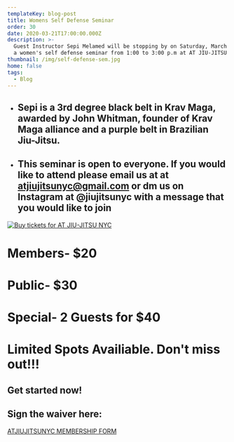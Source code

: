 ```yaml
---
templateKey: blog-post
title: Womens Self Defense Seminar
order: 30
date: 2020-03-21T17:00:00.000Z
description: >-
  Guest Instructor Sepi Melamed will be stopping by on Saturday, March 21st for
  a women's self defense seminar from 1:00 to 3:00 p.m at AT JIU-JITSU NYC.
thumbnail: /img/self-defense-sem.jpg
home: false
tags:
  - Blog
---
```


- ## Sepi is a 3rd degree black belt in Krav Maga, awarded by John Whitman, founder of Krav Maga alliance and a purple belt in Brazilian Jiu-Jitsu.
- ## This seminar is open to everyone. If you would like to attend please email us at at atjiujitsunyc@gmail.com or dm us on Instagram at @jiujitsunyc with a message that you would like to join

<a href="https://buytickets.at/atjiujitsunyc" title="Buy tickets for AT JIU-JITSU NYC"><img src="https://app.tickettailor.com/images/btns/bt_re.gif" alt="Buy tickets for AT JIU-JITSU NYC" /></a>

# Members- \$20

# Public- \$30

# Special- 2 Guests for \$40

# Limited Spots Availiable. Don't miss out!!!

## Get started now!

## Sign the waiver here:

<a
            href="javascript:void(
        window.open(
          'https://form.jotform.com/atjiujitsudev/studio-membership',
          'blank',
          'scrollbars=yes,
          toolbar=no,
          width=700,
          height=500'
        )
      )
    "
          >
ATJIUJITSUNYC MEMBERSHIP FORM
</a>

<br>
